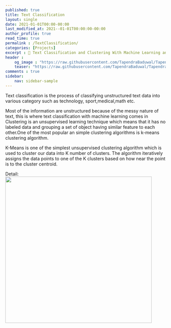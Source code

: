 ```yaml
---
published: true
title: Text Classification
layout: single
date: 2021-01-01T00:00-00:00
last_modified_at: 2021--01-01T00:00:00-00:00
author_profile: true
read_time: true
permalink : /TextClassification/
categories: [Projects]
excerpt : 📝 Text Classification and Clustering With Machine Learning and NLP(Natural Language Processing).
header :
    og_image : "https://raw.githubusercontent.com/TapendraBaduwal/TapendraBaduwal.github.io/main/images/k-means.png"
    teaser: "https://raw.githubusercontent.com/TapendraBaduwal/TapendraBaduwal.github.io/main/images/k-means.png"
comments : true
sidebar:
    nav: sidebar-sample
---
```


Text classification is the process of classifying unstructured text data into various category such as technology, sport,medical,math etc.

Most of the information are unstructured because of the messy nature of text, this is where text classification with machine learning comes in
Clustering is an unsupervised learning technique which means that it has no labeled data and grouping a set of object having similar feature to each other.One of the most popular an simple clustering algorithms is k-means clustering algorithm.

K-Means is one of the simplest unsupervised clustering algorithm which is used to cluster our data into K number of clusters. The algorithm iteratively assigns the data points to one of the K clusters based on how near the point is to the cluster centroid.


Detail:
<a href="https://github.com/TapendraBaduwal/Text-Classification-using-K-means"><img src="https://github-link-card.s3.ap-northeast-1.amazonaws.com/TapendraBaduwal/Text-Classification-using-K-means.png" width="460px"></a>
